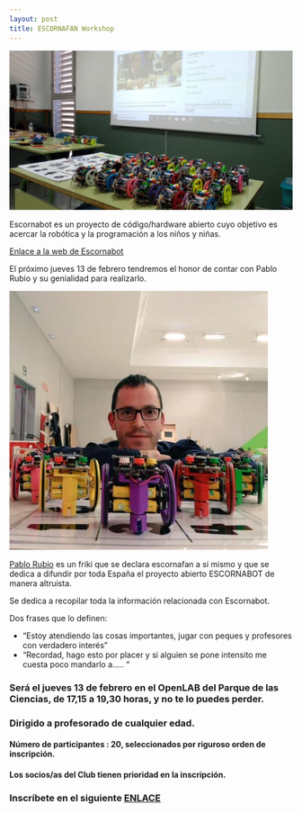 ```yaml
---
layout: post
title: ESCORNAFAN Workshop
---
```


![](/images/escorna.jpg)


Escornabot es un proyecto de código/hardware abierto cuyo objetivo es acercar la robótica y la programación a los niños y niñas.

[Enlace a la web de Escornabot](https://escornabot.com/web/es/what)

El próximo jueves 13 de febrero tendremos el honor de contar con Pablo Rubio y su genialidad para realizarlo.

![](/images/pablo_rubio.jpg)

[Pablo Rubio](https://pablorubma.cc/) es un friki que se declara escornafan a sí mismo y que se dedica a difundir por toda España el proyecto abierto ESCORNABOT de manera altruista.

Se dedica a recopilar toda la información relacionada con Escornabot.

Dos frases que lo definen:

- “Estoy atendiendo las cosas importantes, jugar con peques y profesores con verdadero interés”
- “Recordad, hago esto por placer y si alguien se pone intensito me cuesta poco mandarlo a….. “


### Será el jueves 13 de febrero en el OpenLAB del Parque de las Ciencias, de 17,15 a 19,30 horas, y no te lo puedes perder.

### Dirigido a profesorado de cualquier edad.



#### Número de participantes : 20,  seleccionados por riguroso orden de inscripción.

#### Los socios/as del Club tienen prioridad en la inscripción.




### Inscríbete en el siguiente [ENLACE](https://forms.gle/q2mW4MYxrKsQBnfK7)
